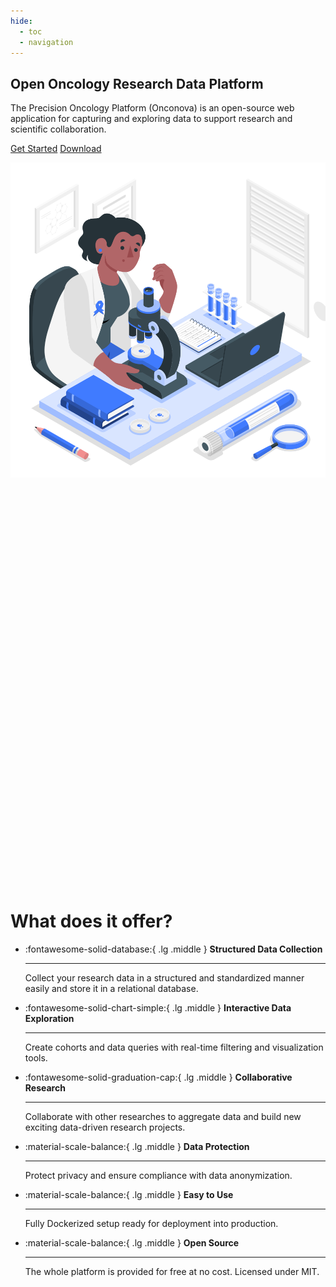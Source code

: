 ```yaml
---
hide:
  - toc
  - navigation
---
```


<section class="home">
  <div class="description">
    <h1 class="title">
      Open <span class="gradient-text">Oncology Research</span> Data Platform
    </h1>
    <p class="paragraph">
      The Precision Oncology Platform (Onconova) is an open-source web application for capturing and exploring data to support research and scientific collaboration.
    </p>
    <p>
      <a class="md-button md-button--primary" href="./get-started/installation/">Get Started</a>
      <a class="md-button md-button--secondary" href="#">Download</a>
    </p>
  </div>

  <img src="./assets/img/banner.svg" />

  <div class="banner-background">

  <svg viewBox="0 0 680 416" xmlns="http://www.w3.org/2000/svg" xmlns:xlink="http://www.w3.org/1999/xlink" class="w-full"
    style="color: rgb(64, 123, 255);">
  
  <g fill-rule="evenodd">
      <path opacity=".1" d="M319.883 7C301.96 44.568 306.667 82.98 334 122.238c41 58.887 138.227 21.23 183.906 98.434 30.453 51.469 82.151 79.28 155.094 83.433V7H319.883z" fill="currentColor"></path>
  </g>

  </svg>

  </div>

  <div class="banner-background">

  <svg viewBox="0 0 680 416" xmlns="http://www.w3.org/2000/svg" xmlns:xlink="http://www.w3.org/1999/xlink" class="w-full"
    style="color: rgb(64, 123, 255);">
  
  <g fill-rule="evenodd">
      <path opacity=".1" d="M319.883 7C301.96 44.568 306.667 82.98 334 122.238c41 58.887 138.227 21.23 183.906 98.434 30.453 51.469 82.151 79.28 155.094 83.433V7H319.883z" fill="currentColor"></path>
  </g>

  </svg>

  </div>
</section>

<div markdown class="key-features-container">

  <h1>What does it offer?</h1>

  <div class="key-features grid cards" markdown>

  -   :fontawesome-solid-database:{ .lg .middle } __Structured Data Collection__

      ---

      Collect your research data in a structured and standardized manner easily and store it in a relational database.

  -   :fontawesome-solid-chart-simple:{ .lg .middle } __Interactive Data Exploration__

      ---

      Create cohorts and data queries with real-time filtering and visualization tools.

  -   :fontawesome-solid-graduation-cap:{ .lg .middle } __Collaborative Research__

      ---

      Collaborate with other researches to aggregate data and build new exciting data-driven research projects.  


  -   :material-scale-balance:{ .lg .middle } __Data Protection__

      ---

      Protect privacy and ensure compliance with data anonymization.


  -   :material-scale-balance:{ .lg .middle } __Easy to Use__

      ---

      Fully Dockerized setup ready for deployment into production.

  -   :material-scale-balance:{ .lg .middle } __Open Source__

      ---

      The whole platform is provided for free at no cost. Licensed under MIT.


  </div>

</div>
